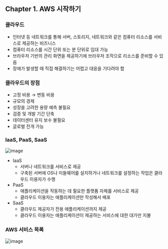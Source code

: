 ## Chapter 1. AWS 시작하기

### 클라우드

- 인터넷 등 네트워크를 통해 서버, 스토리지, 네트워크와 같은 컴퓨터 리소스를 서비스로 제공하는 비즈니스
- 컴퓨터 리소스를 시간 단위 또는 분 단위로 임대 가능
- 브라우저 기반의 관리 화면을 제공하기에 브라우저 조작으로 리소스를 준비할 수 있음
- 장애가 발생할 때 직접 해결하기는 어렵고 대응을 기다려야 함

### 클라우드의 장점

- 고정 비용 → 변동 비용
- 규모의 경제
- 성장을 고려한 용량 예측 불필요
- 검증 및 개발 기간 단축
- 데이터센터 유지 보수 불필요
- 글로벌 전개 가능

### IaaS, PaaS, SaaS

![image](https://github.com/sangeun99/hyundai-it-e-java-fullstack/assets/63828057/596cf6d1-4c04-4eff-b4ab-639ba4592146)

- IaaS
    - 서버나 네트워크를 서비스로 제공
    - 구축된 서버에 OS나 미들웨어를 설치하거나 네트워크를 설정하는 작업은 클라우드 이용자가 수행
- PaaS
    - 애플리케이션을 작동하는 데 필요한 플랫폼 자체를 서비스로 제공
    - 클라우드 이용자는 애플리케이션만 작성해서 배포
- SaaS
    - 클라우드 제공자가 전용 애플리케이션까지 제공
    - 클라우드 이용자는 애플리케이션이 제공하는 서비스에 대한 대가만 지불

### AWS 서비스 목록

![image](https://github.com/sangeun99/hyundai-it-e-java-fullstack/assets/63828057/ee9a5915-c369-412b-8d80-d29ae7e55add)